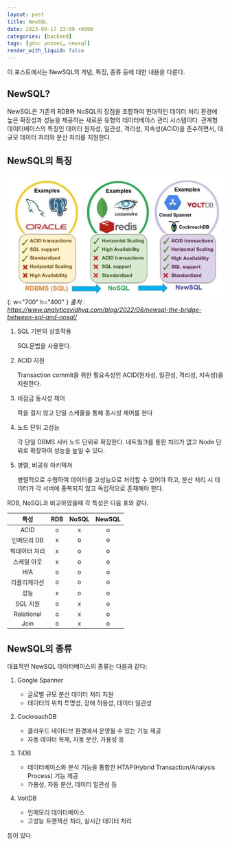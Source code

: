 ```yaml
---
layout: post
title: NewSQL
date: 2023-09-17 23:09 +0900
categories: [backend]
tags: [gdsc yonsei, newsql]
render_with_liquid: false
---
```


이 포스트에서는 NewSQL의 개념, 특징, 종류 등에 대한 내용을 다룬다.

## NewSQL?

NewSQL은 기존의 RDB와 NoSQL의 장점을 조합하여 현대적인 데이터 처리 환경에 높은 확장성과 성능을 제공하는 새로운 유형의 데이터베이스 관리 시스템이다.
관계형 데이터베이스의 특징인 데이터 원자성, 일관성, 격리성, 지속성(ACID)을 준수하면서, 대규모 데이터 처리와 분산 처리를 지원한다.

## NewSQL의 특징

![newsql](/assets/img/posts/newsql.png){: w="700" h="400" }
_출처 : https://www.analyticsvidhya.com/blog/2022/06/newsql-the-bridge-between-sql-and-nosql/_

1. SQL 기반의 상호작용

   SQL문법을 사용한다.

2. ACID 지원

   Transaction commit을 위한 필요속성인 ACID(원자성, 일관성, 격리성, 지속성)을 지원한다.

3. 비잠금 동시성 제어

   락을 걸지 않고 단일 스케줄을 통해 동시성 제어를 한다

4. 노드 단위 고성능

   각 단일 DBMS 서버 노드 단위로 확장한다. 네트웤크를 통한 처리가 없고 Node 단위로 확장하여 성능을 높일 수 있다.

5. 병렬, 비공유 아키텍쳐

   병렬적으로 수행하여 데이터를 고성능으로 처리할 수 있어야 하고, 분산 처리 시 데이터가 각 서버에 중복되지 않고 독립적으로 존재해야 한다.

RDB, NoSQL과 비교하였을때 각 특성은 다음 표와 같다.

|     특성      | RDB | NoSQL | NewSQL |
| :-----------: | :-: | :---: | :----: |
|     ACID      |  o  |   x   |   o    |
|  인메모리 DB  |  x  |   o   |   o    |
| 빅데이터 처리 |  x  |   o   |   o    |
|  스케일 아웃  |  x  |   o   |   o    |
|      H/A      |  o  |   o   |   o    |
| 리플리케이션  |  o  |   o   |   o    |
|     성능      |  x  |   o   |   o    |
|   SQL 지원    |  o  |   x   |   o    |
|  Relational   |  o  |   x   |   o    |
|     Join      |  o  |   x   |   o    |

## NewSQL의 종류

대표적인 NewSQL 데이터베이스의 종류는 다음과 같다:

1. Google Spanner

   - 글로벌 규모 분산 데이터 처리 지원
   - 데이터의 위치 투명성, 장애 허용성, 데이터 일관성

2. CockroachDB

   - 클라우드 네이티브 환경에서 운영될 수 있는 기능 제공
   - 자동 데이터 복제, 자동 분산, 가용성 등

3. TiDB

   - 데이터베이스와 분석 기능을 통합한 HTAP(Hybrid Transaction/Analysis Process) 기능 제공
   - 가용성, 자동 분산, 데이터 일관성 등

4. VoltDB

   - 인메모리 데이터베이스
   - 고성능 트랜잭션 처리, 실시간 데이터 처리

등이 있다.

